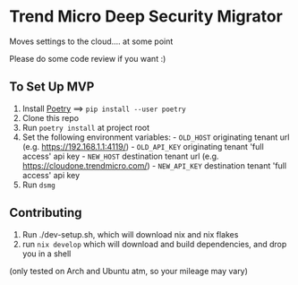 # Trend Micro Deep Security Migrator

Moves settings to the cloud.... at some point

Please do some code review if you want :)

## To Set Up MVP
1. Install [Poetry](https://github.com/python-poetry/poetry) ==> `pip install --user poetry`
2. Clone this repo
3. Run `poetry install` at project root
4. Set the following environment variables:
        - `OLD_HOST` originating tenant url (e.g. https://192.168.1.1:4119/)
        - `OLD_API_KEY` originating tenant 'full access' api key
        - `NEW_HOST` destination tenant url (e.g. https://cloudone.trendmicro.com/)
        - `NEW_API_KEY` destination tenant 'full access' api key
5. Run `dsmg`

## Contributing

1. Run ./dev-setup.sh, which will download nix and nix flakes
2. run `nix develop` which will download and build dependencies, and drop you in a shell

(only tested on Arch and Ubuntu atm, so your mileage may vary)

